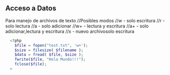 Acceso a Datos
--------------
Para manejo de archivos de texto
    //Posibles modos 
    //w  - solo escritura
    //r  - solo lectura
    //a  - solo adicionar
    //w+ - lectura y escritura
    //a+ - solo adicionar,lectura y escritura
    //x  - nuevo archivosolo escritura

```php
  <?php
    $file = fopen("test.txt", 'w+');
    $size = filesize( $filename );
    $data = fread( $file, $size );
    fwrite($file, "Hola Mundo!!!");
    fclose($file);
  >
  
  
```
